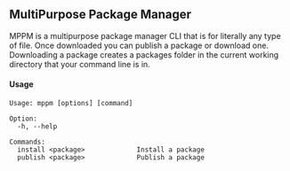 ## MultiPurpose Package Manager
MPPM is a multipurpose package manager CLI that is for literally any type of file.
Once downloaded you can publish a package or download one.
Downloading a package creates a packages folder in the current working directory that your command line is in.

#### Usage

```
Usage: mppm [options] [command]

Option:
  -h, --help

Commands:
  install <package>             Install a package
  publish <package>             Publish a package
```